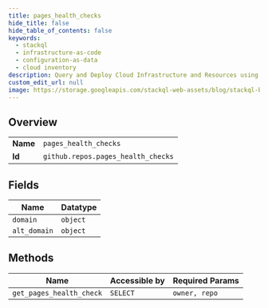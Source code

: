 ```yaml
---
title: pages_health_checks
hide_title: false
hide_table_of_contents: false
keywords:
  - stackql
  - infrastructure-as-code
  - configuration-as-data
  - cloud inventory
description: Query and Deploy Cloud Infrastructure and Resources using SQL
custom_edit_url: null
image: https://storage.googleapis.com/stackql-web-assets/blog/stackql-blog-post-featured-image.png
---
```

  
    

## Overview
<table><tbody>
<tr><td><b>Name</b></td><td><code>pages_health_checks</code></td></tr>
<tr><td><b>Id</b></td><td><code>github.repos.pages_health_checks</code></td></tr>
</tbody></table>

## Fields
| Name | Datatype |
| ---- | -------- |
| `domain` | `object` |
| `alt_domain` | `object` |
## Methods
| Name | Accessible by | Required Params |
| ---- | ------------- | --------------- |
| `get_pages_health_check` | `SELECT` | `owner, repo` |
